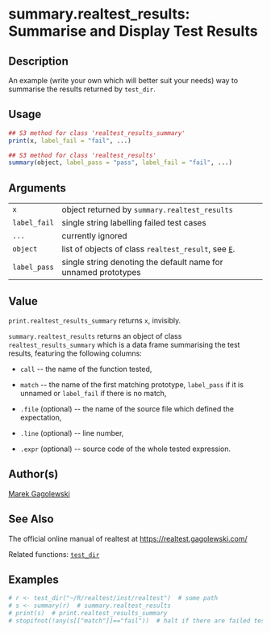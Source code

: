 # summary.realtest_results: Summarise and Display Test Results

## Description

An example (write your own which will better suit your needs) way to summarise the results returned by `test_dir`.

## Usage

``` r
## S3 method for class 'realtest_results_summary'
print(x, label_fail = "fail", ...)

## S3 method for class 'realtest_results'
summary(object, label_pass = "pass", label_fail = "fail", ...)
```

## Arguments

|              |                                                                |
|--------------|----------------------------------------------------------------|
| `x`          | object returned by `summary.realtest_results`                  |
| `label_fail` | single string labelling failed test cases                      |
| `...`        | currently ignored                                              |
| `object`     | list of objects of class `realtest_result`, see [`E`](E.md).   |
| `label_pass` | single string denoting the default name for unnamed prototypes |

## Value

`print.realtest_results_summary` returns `x`, invisibly.

`summary.realtest_results` returns an object of class `realtest_results_summary` which is a data frame summarising the test results, featuring the following columns:

-   `call` -- the name of the function tested,

-   `match` -- the name of the first matching prototype, `label_pass` if it is unnamed or `label_fail` if there is no match,

-   `.file` (optional) -- the name of the source file which defined the expectation,

-   `.line` (optional) -- line number,

-   `.expr` (optional) -- source code of the whole tested expression.

## Author(s)

[Marek Gagolewski](https://www.gagolewski.com/)

## See Also

The official online manual of <span class="pkg">realtest</span> at <https://realtest.gagolewski.com/>

Related functions: [`test_dir`](test_dir.md)

## Examples




```r
# r <- test_dir("~/R/realtest/inst/realtest")  # some path
# s <- summary(r)  # summary.realtest_results
# print(s)  # print.realtest_results_summary
# stopifnot(!any(s[["match"]]=="fail"))  # halt if there are failed tests
```
